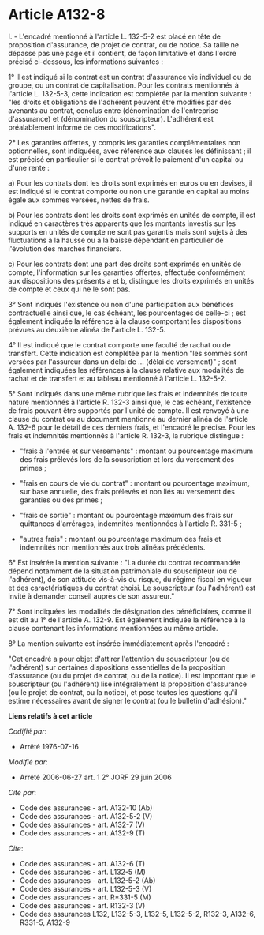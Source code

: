 # Article A132-8

I. - L'encadré mentionné à l'article L. 132-5-2 est placé en tête de proposition d'assurance, de projet de contrat, ou de
notice. Sa taille ne dépasse pas une page et il contient, de façon limitative et dans l'ordre précisé ci-dessous, les
informations suivantes :

1° Il est indiqué si le contrat est un contrat d'assurance vie individuel ou de groupe, ou un contrat de capitalisation. Pour
les contrats mentionnés à l'article L. 132-5-3, cette indication est complétée par la mention suivante : "les droits et
obligations de l'adhérent peuvent être modifiés par des avenants au contrat, conclus entre (dénomination de l'entreprise
d'assurance) et (dénomination du souscripteur). L'adhérent est préalablement informé de ces modifications".

2° Les garanties offertes, y compris les garanties complémentaires non optionnelles, sont indiquées, avec référence aux
clauses les définissant ; il est précisé en particulier si le contrat prévoit le paiement d'un capital ou d'une rente :

a) Pour les contrats dont les droits sont exprimés en euros ou en devises, il est indiqué si le contrat comporte ou non une
garantie en capital au moins égale aux sommes versées, nettes de frais.

b) Pour les contrats dont les droits sont exprimés en unités de compte, il est indiqué en caractères très apparents que les
montants investis sur les supports en unités de compte ne sont pas garantis mais sont sujets à des fluctuations à la hausse
ou à la baisse dépendant en particulier de l'évolution des marchés financiers.

c) Pour les contrats dont une part des droits sont exprimés en unités de compte, l'information sur les garanties offertes,
effectuée conformément aux dispositions des présents a et b, distingue les droits exprimés en unités de compte et ceux qui ne
le sont pas.

3° Sont indiqués l'existence ou non d'une participation aux bénéfices contractuelle ainsi que, le cas échéant, les
pourcentages de celle-ci ; est également indiquée la référence à la clause comportant les dispositions prévues au deuxième
alinéa de l'article L. 132-5.

4° Il est indiqué que le contrat comporte une faculté de rachat ou de transfert. Cette indication est complétée par la
mention "les sommes sont versées par l'assureur dans un délai de ... (délai de versement)" ; sont également indiquées les
références à la clause relative aux modalités de rachat et de transfert et au tableau mentionné à l'article L. 132-5-2.

5° Sont indiqués dans une même rubrique les frais et indemnités de toute nature mentionnés à l'article R. 132-3 ainsi que, le
cas échéant, l'existence de frais pouvant être supportés par l'unité de compte. Il est renvoyé à une clause du contrat ou au
document mentionné au dernier alinéa de l'article A. 132-6 pour le détail de ces derniers frais, et l'encadré le précise.
Pour les frais et indemnités mentionnés à l'article R. 132-3, la rubrique distingue :

- "frais à l'entrée et sur versements" : montant ou pourcentage maximum des frais prélevés lors de la souscription et lors du
versement des primes ;

- "frais en cours de vie du contrat" : montant ou pourcentage maximum, sur base annuelle, des frais prélevés et non liés au
versement des garanties ou des primes ;

- "frais de sortie" : montant ou pourcentage maximum des frais sur quittances d'arrérages, indemnités mentionnées à l'article
R. 331-5 ;

- "autres frais" : montant ou pourcentage maximum des frais et indemnités non mentionnés aux trois alinéas précédents.

6° Est insérée la mention suivante : "La durée du contrat recommandée dépend notamment de la situation patrimoniale du
souscripteur (ou de l'adhérent), de son attitude vis-à-vis du risque, du régime fiscal en vigueur et des caractéristiques du
contrat choisi. Le souscripteur (ou l'adhérent) est invité à demander conseil auprès de son assureur."

7° Sont indiquées les modalités de désignation des bénéficiaires, comme il est dit au 1° de l'article A. 132-9. Est également
indiquée la référence à la clause contenant les informations mentionnées au même article.

8° La mention suivante est insérée immédiatement après l'encadré :

"Cet encadré a pour objet d'attirer l'attention du souscripteur (ou de l'adhérent) sur certaines dispositions essentielles de
la proposition d'assurance (ou du projet de contrat, ou de la notice). Il est important que le souscripteur (ou l'adhérent)
lise intégralement la proposition d'assurance (ou le projet de contrat, ou la notice), et pose toutes les questions qu'il
estime nécessaires avant de signer le contrat (ou le bulletin d'adhésion)."

**Liens relatifs à cet article**

_Codifié par_:

  - Arrêté 1976-07-16

_Modifié par_:

  - Arrêté 2006-06-27 art. 1 2° JORF 29 juin 2006

_Cité par_:

  - Code des assurances - art. A132-10 (Ab)
  - Code des assurances - art. A132-5-2 (V)
  - Code des assurances - art. A132-7 (V)
  - Code des assurances - art. A132-9 (T)

_Cite_:

  - Code des assurances - art. A132-6 (T)
  - Code des assurances - art. L132-5 (M)
  - Code des assurances - art. L132-5-2 (Ab)
  - Code des assurances - art. L132-5-3 (V)
  - Code des assurances - art. R*331-5 (M)
  - Code des assurances - art. R132-3 (V)
  - Code des assurances L132, L132-5-3, L132-5, L132-5-2, R132-3, A132-6, R331-5, A132-9
